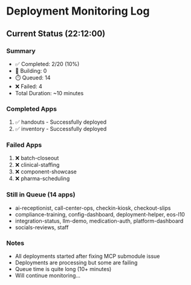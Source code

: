 # Deployment Monitoring Log

## Current Status (22:12:00)

### Summary
- ✅ Completed: 2/20 (10%)
- 🔨 Building: 0
- ⏱️ Queued: 14
- ❌ Failed: 4
- Total Duration: ~10 minutes

### Completed Apps
1. ✅ handouts - Successfully deployed
2. ✅ inventory - Successfully deployed

### Failed Apps
1. ❌ batch-closeout
2. ❌ clinical-staffing
3. ❌ component-showcase
4. ❌ pharma-scheduling

### Still in Queue (14 apps)
- ai-receptionist, call-center-ops, checkin-kiosk, checkout-slips
- compliance-training, config-dashboard, deployment-helper, eos-l10
- integration-status, llm-demo, medication-auth, platform-dashboard
- socials-reviews, staff

### Notes
- All deployments started after fixing MCP submodule issue
- Deployments are processing but some are failing
- Queue time is quite long (10+ minutes)
- Will continue monitoring...